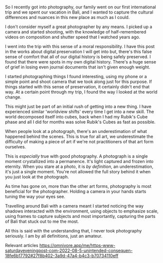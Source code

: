 ---
---

So I recently got into photography, our family went on our first international trip and we spent our vacation in Bali, and I wanted to capture the cultural differences and nuances in this new place as much as I could.

I don't consider myself a great photographer by any means. I picked up a camera and started shooting, with the knowledge of half-remembered videos on composition and shutter speed that I watched years ago.

I went into the trip with this sense of a moral responsibility. I have this post in the works about digital preservation I will get into but, there's this false sense of comfort that all of our digital history is being safely preserved. I found that there were spots in my own digital history. There's a huge sense of grief in losing even journal documents that isn't given enough weight.

I started photographing things I found interesting, using my phone or a simple point and shoot camera that we took along just for this purpose. If things started with this sense of preservation, it certainly didn't end that way. At a certain point through my trip, I found the way I looked at the world change.

This might just be part of an initial rush of getting into a new thing. I have experienced similar 'worldview shifts' every time I get into a new skill. The world decomposed itself into cubes, back when I had my Rubik's Cube phase and all I did for months was solve Rubik's Cubes as fast as possible.

When people look at a photograph, there's an underestimation of what happened behind the scenes. This is true for all art, we underestimate the difficulty of making a piece of art if we're not practitioners of that art form ourselves.

This is _especially_ true with good photography. A photograph is a single moment crystallized into a permanence. It's light captured and frozen into eternity. When you stare at a photo, it is _by definition_, an underestimation, it's just a single moment. You're not allowed the full story behind it when you just look at the photograph.

As time has gone on, more than the other art forms, photography is most beneficial for the photographer. Holding a camera in your hands starts tuning the way your eyes see.

Travelling around Bali with a camera meant I started noticing the way shadows interacted with the environment, using objects to emphasize scale, using frames to capture subjects and most importantly, capturing the parts of Bali that stuck out to me the most.

All this is said with the understanding that, I never took photography seriously. I am by all definitions, just an amateur.

Relevant articles
https://omnivore.app/me/https-www-saturdayeveningpost-com-2022-08-5-unintended-consequen-18fe6b17792#27f8b402-3a9d-47a4-b4c3-b70734110eff
